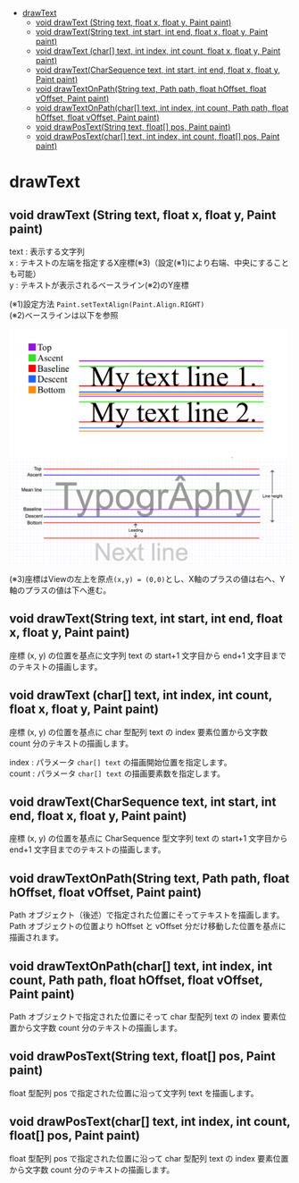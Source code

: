 - [drawText](#drawtext)
	- [void drawText (String text, float x, float y, Paint paint)](#void-drawtext-string-text-float-x-float-y-paint-paint)
	- [void drawText(String text, int start, int end, float x, float y, Paint paint)](#void-drawtextstring-text-int-start-int-end-float-x-float-y-paint-paint)
	- [void drawText (char[] text, int index, int count, float x, float y, Paint paint)](#void-drawtext-char-text-int-index-int-count-float-x-float-y-paint-paint)
	- [void drawText(CharSequence text, int start, int end, float x, float y, Paint paint)](#void-drawtextcharsequence-text-int-start-int-end-float-x-float-y-paint-paint)
	- [void drawTextOnPath(String text, Path path, float hOffset, float vOffset, Paint paint)](#void-drawtextonpathstring-text-path-path-float-hoffset-float-voffset-paint-paint)
	- [void drawTextOnPath(char[] text, int index, int count, Path path, float hOffset, float vOffset, Paint paint)](#void-drawtextonpathchar-text-int-index-int-count-path-path-float-hoffset-float-voffset-paint-paint)
	- [void drawPosText(String text, float[] pos, Paint paint)](#void-drawpostextstring-text-float-pos-paint-paint)
	- [void drawPosText(char[] text, int index, int count, float[] pos, Paint paint)](#void-drawpostextchar-text-int-index-int-count-float-pos-paint-paint)


# drawText

## void drawText (String text, float x, float y, Paint paint)

text : 表示する文字列  
x : テキストの左端を指定するX座標(※3)（設定(※1)により右端、中央にすることも可能）  
y : テキストが表示されるベースライン(※2)のY座標

(※1)設定方法 `Paint.setTextAlign(Paint.Align.RIGHT)`  
(※2)ベースラインは以下を参照

<img src="./画像/font_lines.png" width="500">

<img src="./画像/font_metrix.png" width="900">

(※3)座標はViewの左上を原点`(x,y) = (0,0)`とし、X軸のプラスの値は右へ、Y軸のプラスの値は下へ進む。


## void drawText(String text, int start, int end, float x, float y, Paint paint)

座標 (x, y) の位置を基点に文字列 text の start+1 文字目から end+1 文字目までのテキストの描画します。


## void drawText (char[] text, int index, int count, float x, float y, Paint paint)

座標 (x, y) の位置を基点に char 型配列 text の index 要素位置から文字数 count 分のテキストの描画します。

index : パラメータ `char[] text` の描画開始位置を指定します。  
count : パラメータ `char[] text` の描画要素数を指定します。


## void drawText(CharSequence text, int start, int end, float x, float y, Paint paint)

座標 (x, y) の位置を基点に CharSequence 型文字列 text の start+1 文字目から end+1 文字目までのテキストの描画します。


## void drawTextOnPath(String text, Path path, float hOffset, float vOffset, Paint paint)

Path オブジェクト（後述）で指定された位置にそってテキストを描画します。  
Path オブジェクトの位置より hOffset と vOffset 分だけ移動した位置を基点に描画されます。


## void drawTextOnPath(char[] text, int index, int count, Path path, float hOffset, float vOffset, Paint paint)

Path オブジェクトで指定された位置にそって char 型配列 text の index 要素位置から文字数 count 分のテキストの描画します。  


## void drawPosText(String text, float[] pos, Paint paint)  

float 型配列 pos で指定された位置に沿って文字列 text を描画します。


## void drawPosText(char[] text, int index, int count, float[] pos, Paint paint)

float 型配列 pos で指定された位置に沿って char 型配列 text の index 要素位置から文字数 count 分のテキストの描画します。

